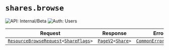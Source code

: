 # `shares.browse`

![API: Internal/Beta](https://img.shields.io/static/v1?label=API&message=Internal/Beta&color=red&style=flat-square)
![Auth: Users](https://img.shields.io/static/v1?label=Auth&message=Users&color=informational&style=flat-square)



| Request | Response | Error |
|---------|----------|-------|
|<code><a href='/docs/reference/dk.sdu.cloud.accounting.api.providers.ResourceBrowseRequest.md'>ResourceBrowseRequest</a>&lt;<a href='#shareflags'>ShareFlags</a>&gt;</code>|<code><a href='/docs/reference/dk.sdu.cloud.PageV2.md'>PageV2</a>&lt;<a href='#share'>Share</a>&gt;</code>|<code><a href='/docs/reference/dk.sdu.cloud.CommonErrorMessage.md'>CommonErrorMessage</a></code>|


